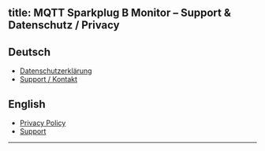 title: MQTT Sparkplug B Monitor – Support & Datenschutz / Privacy
---

## Deutsch
- [Datenschutzerklärung](./privacy-policy)
- [Support / Kontakt](./support)

## English
- [Privacy Policy](./privacy-policy)
- [Support](./support)

---
